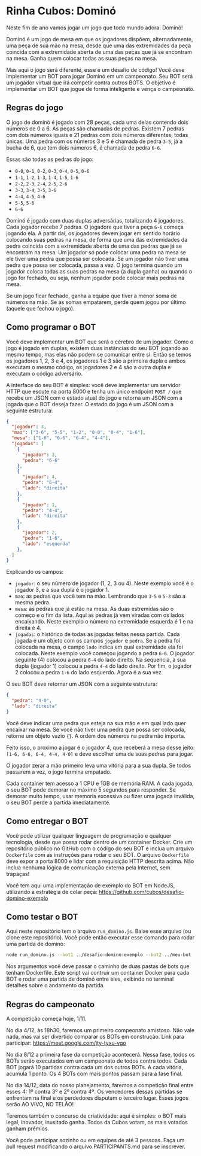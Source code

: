 # Rinha Cubos: Dominó

Neste fim de ano vamos jogar um jogo que todo mundo adora: Dominó!

Dominó é um jogo de mesa em que os jogadores dispõem, alternadamente, uma peça de sua mão na mesa, desde que uma das extremidades da peça coincida com a extremidade aberta de uma das peças que já se encontram na mesa. Ganha quem colocar todas as suas peças na mesa.

Mas aqui o jogo será diferente, esse é um desafio de código! Você deve implementar um BOT para jogar Dominó em um campeonato. Seu BOT será um jogador virtual que irá competir contra outros BOTS. O objetivo é implementar um BOT que jogue de forma inteligente e vença o campeonato.

## Regras do jogo

O jogo de dominó é jogado com 28 peças, cada uma delas contendo dois números de 0 a 6. As peças são chamadas de pedras. Existem 7 pedras com dois números iguais e 21 pedras com dois números diferentes, todas únicas. Uma pedra com os números 3 e 5 é chamada de pedra `3-5`, já a bucha de 6, que tem dois números 6, é chamada de pedra `6-6`.

Essas são todas as pedras do jogo:

- `0-0`, `0-1`, `0-2`, `0-3`, `0-4`, `0-5`, `0-6`
- `1-1`, `1-2`, `1-3`, `1-4`, `1-5`, `1-6`
- `2-2`, `2-3`, `2-4`, `2-5`, `2-6`
- `3-3`, `3-4`, `3-5`, `3-6`
- `4-4`, `4-5`, `4-6`
- `5-5`, `5-6`
- `6-6`

Dominó é jogado com duas duplas adversárias, totalizando 4 jogadores. Cada jogador recebe 7 pedras. O jogadore que tiver a peça `6-6` começa jogando ela. A partir daí, os jogadores devem jogar em sentido horário colocando suas pedras na mesa, de forma que uma das extremidades da pedra coincida com a extremidade aberta de uma das pedras que já se encontram na mesa. Um jogador só pode colocar uma pedra na mesa se ele tiver uma pedra que possa ser colocada. Se um jogador não tiver uma pedra que possa ser colocada, passa a vez. O jogo termina quando um jogador coloca todas as suas pedras na mesa (a dupla ganha) ou quando o jogo for fechado, ou seja, nenhum jogador pode colocar mais pedras na mesa.

Se um jogo ficar fechado, ganha a equipe que tiver a menor soma de números na mão. Se as somas empatarem, perde quem jogou por último (aquele que fechou o jogo).

## Como programar o BOT

Você deve implementar um BOT que será o cérebro de um jogador. Como o jogo é jogado em  duplas, existem duas instâncias do seu BOT jogando ao mesmo tempo, mas elas não podem se comunicar entre si. Então se temos os jogadores 1, 2, 3 e 4, os jogadores 1 e 3 são a primeira dupla e ambos executam o mesmo código, os jogadores 2 e 4 são a outra dupla e executam o código adversário.

A interface do seu BOT é simples: você deve implementar um servidor HTTP que escute na porta 8000 e tenha um único endpoint `POST /` que recebe um JSON com o estado atual do jogo e retorna um JSON com a jogada que o BOT deseja fazer. O estado do jogo é um JSON com a seguinte estrutura:

```json
{
  "jogador": 3,
  "mao": ["3-6", "5-5", "1-2", "0-0", "0-4", "1-6"],
  "mesa": ["1-6", "6-6", "6-4", "4-4"],
  "jogadas": [
    {
      "jogador": 3,
      "pedra": "6-6"
    },
    {
      "jogador": 4,
      "pedra": "6-4",
      "lado": "direita"
    },
    {
      "jogador": 1,
      "pedra": "4-4",
      "lado": "direita"
    },
    {
      "jogador": 2,
      "pedra": "1-6",
      "lado": "esquerda"
    },
  ]
}
```

Explicando os campos:

- `jogador`: o seu número de jogador (1, 2, 3 ou 4). Neste exemplo você é o jogador 3, e a sua dupla é o jogador 1.
- `mao`: as pedras que você tem na mão. Lembrando que `3-5` e `5-3` são a mesma pedra.
- `mesa`: as pedras que já estão na mesa. As duas estremidas são o começo e o fim da lista. Aqui as pedras já vem viradas com os lados encaixando. Neste exemplo o número na extremidade esquerda é 1 e na direita é 4.
- `jogadas`: o histórico de todas as jogadas feitas nessa partida. Cada jogada é um objeto com os campos `jogador` e `pedra`. Se a pedra foi colocada na mesa, o campo `lado` indica em qual extremidade ela foi colocada. Neste exemplo você começou jogando a pedra `6-6`. O jogador seguinte (4) colocou a pedra `6-4` do lado direito. Na sequencia, a sua dupla (jogador 1) colocou a pedra `4-4` do lado direito. Por fim, o jogador 2 colocou a pedra `1-6` do lado esquerdo. Agora é a sua vez.

O seu BOT deve retornar um JSON com a seguinte estrutura:

```json
{
  "pedra": "4-0",
  "lado": "direita"
}
```

Você deve indicar uma pedra que esteja na sua mão e em qual lado quer encaixar na mesa. Se você não tiver uma pedra que possa ser colocada, retorne um objeto vazio `{}`. A ordem dos números na pedra não importa.

Feito isso, o proximo a jogar é o jogador 4, que receberá a mesa desse jeito: `[1-6, 6-6, 6-4, 4-4, 4-0]` e deve escolher uma de suas pedras para jogar.

O jogador zerar a mão primeiro leva uma vitória para a sua dupla. Se todos passarem a vez, o jogo termina empatado.

Cada container tem acesso a 1 CPU e 1GB de memória RAM. A cada jogada, o seu BOT pode demorar no máximo 5 segundos para responder. Se demorar muito tempo, usar memoria excessiva ou fizer uma jogada inválida, o seu BOT perde a partida imediatamente.

## Como entregar o BOT

Você pode utilizar qualquer linguagem de programação e qualquer tecnologia, desde que possa rodar dentro de um container Docker. Crie um repositório público no GitHub com o código do seu BOT e inclua um arquivo `Dockerfile` com as instruções para rodar o seu BOT. O arquivo `Dockerfile` deve expor a porta 8000 e lidar com a requisição HTTP descrita acima. Não inclua nenhuma lógica de comunicação externa pela Internet, sem trapaças!

Você tem aqui uma implementação de exemplo do BOT em NodeJS, utilizando a estratégia de colar peça: https://github.com/cubos/desafio-domino-exemplo

## Como testar o BOT

Aqui neste repositório tem o arquivo `run_domino.js`. Baixe esse arquivo (ou clone este repositório). Você pode então executar esse comando para rodar uma partida de dominó:

```bash
node run_domino.js --bot1 ../desafio-domino-exemplo --bot2 ../meu-bot
```

Nos argumentos você deve passar o caminho de duas pastas de bots que tenham Dockerfile. Este script vai contruir um container Docker para cada BOT e rodar uma partida de dominó entre eles, exibindo no terminal detalhes sobre o andamento da partida.

## Regras do campeonato

A competição começa hoje, 1/11.

No dia 4/12, às 18h30, faremos um primeiro compeonato amistoso. Não vale nada, mas vai ser divertido comparar os BOTs em construção. Link para participar: https://meet.google.com/jty-tyxu-vgo

No dia 8/12 a primeira fase da competição acontecerá. Nessa fase, todos os BOTs serão executados em um campeonato de todos contra todos. Cada BOT jogará 10 partidas contra cada um dos outros BOTs. A cada vitória, acumula 1 ponto. Os 4 BOTs com mais pontos passam para a fase final.

No dia 14/12, data do nosso planejamento, faremos a competição final entre esses 4: 1º contra 3º e 2º contra 4º. Os vencedores dessas partidas se enfrentam na final e os perdedores disputam o terceiro lugar. Esses jogos serão AO VIVO, NO TELÃO!

Teremos também o concurso de criatividade: aqui é simples: o BOT mais legal, inovador, inusitado ganha. Todos da Cubos votam, os mais votados ganham prêmios.

Você pode participar sozinho ou em equipes de até 3 pessoas. Faça um pull request modificando o arquivo PARTICIPANTS.md para se inscrever.
